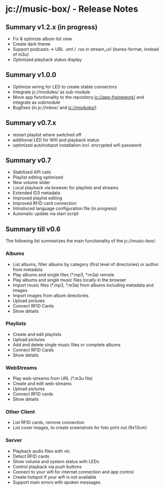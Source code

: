 # jc://music-box/ - Release Notes

## Summary v1.2.x (in progress)

* Fix & optimize album list view
* Create dark theme
* Support podcasts -> URL .xml / .rss in stream_url (itunes-format, instead of m3u)
* Optimized playback status display

## Summary v1.0.0

* Optimize wiring for LED to create stable connectors
* Integrate jc://modules/ as sub-module
* Move app functionality to the repository [jc://app-framework/](https://github.com/jc-prg/app-framework) and integrate as submodule
* Bugfixes (in jc://mbox/ and [jc://modules/](https://github.com/jc-prg/modules))

## Summary v0.7.x

* restart playlist where switched off
* additional LED for Wifi and playback status
* optimized autohotspot installation incl. encrypted wifi password

## Summary v0.7

* Stabilized API calls
* Playlist editing optimized
* New volume slider
* Local playback via browser for playlists and streams
* Extended ID3 metadata
* Improved playlist editing
* Improved RFID card connection
* Introduced language configuration file (in progress)
* Automatic update via start script

## Summary till v0.6

The following list summarizes the main functionality of the jc://music-box/:

### Albums

* List albums, filter albums by category (first level of directories) or author from metadata
* Play albums and single files (*.mp3, *.m3a) remote
* Play albums and single music files locally in the browser
* Import music files (*.mp3, *.m3a) from albums including metadata and images
* Import images from album directories
* Upload pictures
* Connect RFID Cards
* Show details

### Playlists

* Create and edit playlists
* Upload pictures
* Add and delete single music files or complete albums
* Connect RFID Cards
* Show details

### WebStreams

* Play web-streams from URL (*.m3u file)
* Create and edit web-streams
* Upload pictures
* Connect RFID cards
* Show details

### Other Client

* List RFID cards, remove connection
* List cover images, to create sceenshots for foto print out (9x13cm)

### Server

* Playback audio files with vlc
* Detect RFID cards
* Show volume and system status with LEDs
* Control playback via push buttons
* Connect to your wifi for internet connection and app control
* Create hotspot if your wifi is not available
* Support main errors with spoken messages 

